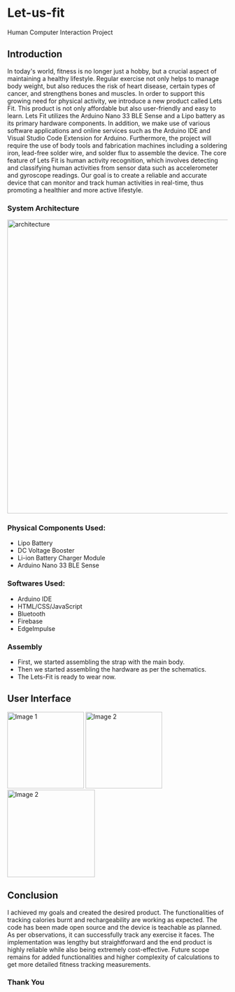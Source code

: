 # Let-us-fit
Human Computer Interaction Project

## Introduction
In today's world, fitness is no longer just a hobby, but a crucial aspect of maintaining a healthy lifestyle. Regular exercise not only helps to manage body weight, but also reduces the risk of heart disease, certain types of cancer, and strengthens bones and muscles. In order to support this growing need for physical activity, we introduce a new product called Lets Fit. This product is not only affordable but also user-friendly and easy to learn. Lets Fit utilizes the Arduino Nano 33 BLE Sense and a Lipo battery as its primary hardware components. In addition, we make use of various software applications and online services such as the Arduino IDE and Visual Studio Code Extension for Arduino. Furthermore, the project will require the use of body tools and fabrication machines including a soldering iron, lead-free solder wire, and solder flux to assemble the device. The core feature of Lets Fit is human activity recognition, which involves detecting and classifying human activities from sensor data such as accelerometer and gyroscope readings. Our goal is to create a reliable and accurate device that can monitor and track human activities in real-time, thus promoting a healthier and more active lifestyle.

### System Architecture
<img width="672" alt="architecture" src="https://github.com/keshav-06/Let-us-fit/assets/87660591/cba3587b-698a-4766-a6ea-2dba099aead2">

### Physical Components Used:
- Lipo Battery
- DC Voltage Booster
- Li-ion Battery Charger Module
- Arduino Nano 33 BLE Sense

### Softwares Used:
- Arduino IDE
- HTML/CSS/JavaScript
- Bluetooth
- Firebase
- EdgeImpulse

### Assembly
-	First, we started assembling the strap with the main body.
-	Then we started assembling the hardware as per the schematics.
-	The Lets-Fit is ready to wear now.

## User Interface

<div>
  <img src="https://github.com/keshav-06/Let-us-fit/assets/87660591/3698c311-4415-43ca-81de-54a5fa415364" alt="Image 1" width="175" style="display:inline-block;">
  <img src="https://github.com/keshav-06/Let-us-fit/assets/87660591/24a9d6e2-c475-4de9-966e-376a1009499a" alt="Image 2" width="175" style="display:inline-block;">
  <img src="https://github.com/keshav-06/Let-us-fit/assets/87660591/ed96a439-0e75-4ab8-a019-f3cff67f8343" alt="Image 2" width="200" style="display:inline-block;">
</div>

## Conclusion
I achieved my goals and created the desired product. The functionalities of tracking calories burnt and rechargeability are working as expected. The code has been made open source and the device is teachable as planned. As per observations, it can successfully track any exercise it faces. The implementation was lengthy but straightforward and the end product is highly reliable while also being extremely cost-effective. Future scope remains for added functionalities and higher complexity of calculations to get more detailed fitness tracking measurements.

### Thank You




